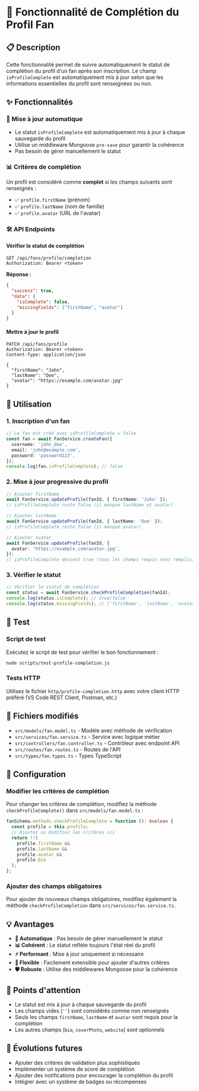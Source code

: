 # 🎯 Fonctionnalité de Complétion du Profil Fan

## 📋 Description

Cette fonctionnalité permet de suivre automatiquement le statut de complétion du profil d'un fan après son inscription. Le champ `isProfileComplete` est automatiquement mis à jour selon que les informations essentielles du profil sont renseignées ou non.

## ✨ Fonctionnalités

### 🔄 Mise à jour automatique

- Le statut `isProfileComplete` est automatiquement mis à jour à chaque sauvegarde du profil
- Utilise un middleware Mongoose `pre-save` pour garantir la cohérence
- Pas besoin de gérer manuellement le statut

### 📊 Critères de complétion

Un profil est considéré comme **complet** si les champs suivants sont renseignés :

- ✅ `profile.firstName` (prénom)
- ✅ `profile.lastName` (nom de famille)
- ✅ `profile.avatar` (URL de l'avatar)

### 🛠️ API Endpoints

#### Vérifier le statut de complétion

```http
GET /api/fans/profile/completion
Authorization: Bearer <token>
```

**Réponse :**

```json
{
  "success": true,
  "data": {
    "isComplete": false,
    "missingFields": ["firstName", "avatar"]
  }
}
```

#### Mettre à jour le profil

```http
PATCH /api/fans/profile
Authorization: Bearer <token>
Content-Type: application/json

{
  "firstName": "John",
  "lastName": "Doe",
  "avatar": "https://example.com/avatar.jpg"
}
```

## 🚀 Utilisation

### 1. Inscription d'un fan

```typescript
// Le fan est créé avec isProfileComplete = false
const fan = await FanService.createFan({
  username: 'john_doe',
  email: 'john@example.com',
  password: 'password123',
});
console.log(fan.isProfileComplete); // false
```

### 2. Mise à jour progressive du profil

```typescript
// Ajouter firstName
await FanService.updateProfile(fanId, { firstName: 'John' });
// isProfileComplete reste false (il manque lastName et avatar)

// Ajouter lastName
await FanService.updateProfile(fanId, { lastName: 'Doe' });
// isProfileComplete reste false (il manque avatar)

// Ajouter avatar
await FanService.updateProfile(fanId, {
  avatar: 'https://example.com/avatar.jpg',
});
// isProfileComplete devient true (tous les champs requis sont remplis)
```

### 3. Vérifier le statut

```typescript
// Vérifier le statut de complétion
const status = await FanService.checkProfileCompletion(fanId);
console.log(status.isComplete); // true/false
console.log(status.missingFields); // ['firstName', 'lastName', 'avatar']
```

## 🧪 Test

### Script de test

Exécutez le script de test pour vérifier le bon fonctionnement :

```bash
node scripts/test-profile-completion.js
```

### Tests HTTP

Utilisez le fichier `http/profile-completion.http` avec votre client HTTP préféré (VS Code REST Client, Postman, etc.)

## 📁 Fichiers modifiés

- `src/models/fan.model.ts` - Modèle avec méthode de vérification
- `src/services/fan.service.ts` - Service avec logique métier
- `src/controllers/fan.controller.ts` - Contrôleur avec endpoint API
- `src/routes/fan.routes.ts` - Routes de l'API
- `src/types/fan.types.ts` - Types TypeScript

## 🔧 Configuration

### Modifier les critères de complétion

Pour changer les critères de complétion, modifiez la méthode `checkProfileComplete()` dans `src/models/fan.model.ts` :

```typescript
fanSchema.methods.checkProfileComplete = function (): boolean {
  const profile = this.profile;
  // Ajoutez ou modifiez les critères ici
  return !!(
    profile.firstName &&
    profile.lastName &&
    profile.avatar &&
    profile.bio
  );
};
```

### Ajouter des champs obligatoires

Pour ajouter de nouveaux champs obligatoires, modifiez également la méthode `checkProfileCompletion` dans `src/services/fan.service.ts`.

## 💡 Avantages

- **🔄 Automatique** : Pas besoin de gérer manuellement le statut
- **📊 Cohérent** : Le statut reflète toujours l'état réel du profil
- **⚡ Performant** : Mise à jour uniquement si nécessaire
- **🔧 Flexible** : Facilement extensible pour ajouter d'autres critères
- **🛡️ Robuste** : Utilise des middlewares Mongoose pour la cohérence

## 🚨 Points d'attention

- Le statut est mis à jour à chaque sauvegarde du profil
- Les champs vides (`''`) sont considérés comme non renseignés
- Seuls les champs `firstName`, `lastName` et `avatar` sont requis pour la complétion
- Les autres champs (`bio`, `coverPhoto`, `website`) sont optionnels

## 🔮 Évolutions futures

- Ajouter des critères de validation plus sophistiqués
- Implémenter un système de score de complétion
- Ajouter des notifications pour encourager la complétion du profil
- Intégrer avec un système de badges ou récompenses
